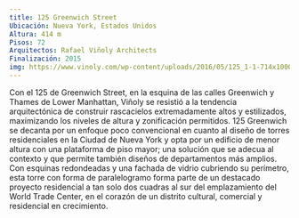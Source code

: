 ```yaml
---
title: 125 Greenwich Street
Ubicación: Nueva York, Estados Unidos
Altura: 414 m
Pisos: 72
Arquitectos: Rafael Viñoly Architects
Finalización: 2015
img: https://www.vinoly.com/wp-content/uploads/2016/05/125_1-1-714x1000.jpg
---
```


Con el 125 de Greenwich Street, en la esquina de las calles Greenwich y Thames de Lower Manhattan, Viñoly se resistió a la tendencia arquitectónica de construir rascacielos extremadamente altos y estilizados, maximizando los niveles de altura y zonificación permitidos. 125 Greenwich se decanta por un enfoque poco convencional en cuanto al diseño de torres residenciales en la Ciudad de Nueva York y opta por un edificio de menor altura con una plataforma de piso mayor; una solución que se adecua al contexto y que permite también diseños de departamentos más amplios. Con esquinas redondeadas y una fachada de vidrio cubriendo su perímetro, esta torre con forma de paralelogramo forma parte de un destacado proyecto residencial a tan solo dos cuadras al sur del emplazamiento del World Trade Center, en el corazón de un distrito cultural, comercial y residencial en crecimiento.
